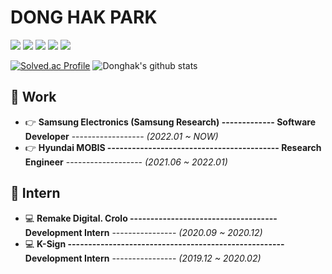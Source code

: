 <div>
  
# DONG HAK PARK

</div>
<div align=left>

<img src="https://img.shields.io/badge/Python-3776AB?style=flat-square&logo=python&logoColor=white"/>
<img src="https://img.shields.io/badge/C/C++-00599C?style=flat-square&logo=C&logoColor=white"/>
<img src="https://img.shields.io/badge/Linux-FCC624?style=flat-square&logo=Linux&logoColor=black"/>
<img src="https://img.shields.io/badge/OpenGL-F80000?style=flat-square&logo=OpenGL&logoColor=white"/>
<img src="https://img.shields.io/badge/MySQL-4479A1?style=flat-square&logo=MySQL&logoColor=white"/>

</div>
</div>

[![Solved.ac Profile](http://mazassumnida.wtf/api/v2/generate_badge?boj=ehdgkr03)](https://solved.ac/ehdgkr03/)
![Donghak's github stats](https://github-readme-stats.vercel.app/api?username=DonghakPark&show_icons=true&theme=radical)
</div>

<div>

  ## 💼 Work
  - 👉 **Samsung Electronics (Samsung Research) ------------- Software Developer** ------------------ *(2022.01 ~ NOW)*
  - 👉 **Hyundai MOBIS ------------------------------------------ Research Engineer** ------------------- *(2021.06 ~ 2022.01)*

  ## 📌 Intern
  - 💻 **Remake Digital. Crolo ------------------------------------ Development Intern** ---------------- *(2020.09 ~ 2020.12)* 
  - 💻 **K-Sign ----------------------------------------------------- Development Intern** ---------------- *(2019.12 ~ 2020.02)*

  <!--    
  ## ✏ Education
  - 🏫 **Dankook Univ. Dept of Software------------------------- Undergraduate Student** ----------- *(2015.03 ~ 2021.02)*
  - 🏫 **Dankook Univ. IDA_lab ----------------------------------- Assistant Researcher** -------------- *(2019.10 ~ 2020.08)*
  - 🏫 **University of California Irvine ---------------------------- Visiting Researcher** --------------- *(2019.07 ~ 2019.09)*
  - 🏫 **University of Pennsylvania ------------------------------- Language Trainee** ----------------- *(2018.12 ~ 2019.01)*  
  -->
</div>


